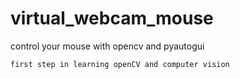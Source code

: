 # virtual_webcam_mouse
control your mouse with opencv and pyautogui  

    first step in learning openCV and computer vision
